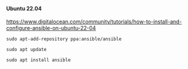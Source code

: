 
#### Ubuntu 22.04

https://www.digitalocean.com/community/tutorials/how-to-install-and-configure-ansible-on-ubuntu-22-04

```
sudo apt-add-repository ppa:ansible/ansible

sudo apt update

sudo apt install ansible

```
